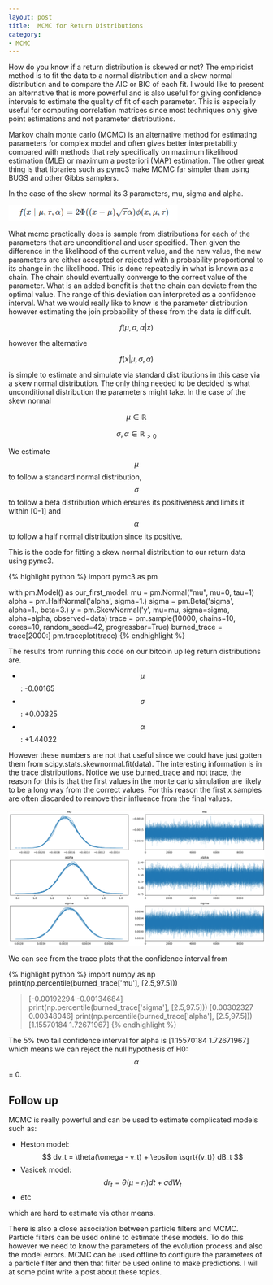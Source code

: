 ```yaml
---
layout: post
title:  MCMC for Return Distributions
category:
- MCMC
---
```


How do you know if a return distribution is skewed or not?
The empiricist method is to fit the data to a normal distribution and a skew normal distribution and to compare the AIC or BIC of each fit.
I would like to present an alternative that is more powerful and is also useful for giving confidence intervals to estimate the quality of fit of each parameter.
This is especially useful for computing correlation matrices since most techniques only give point estimations and not parameter distributions.

Markov chain monte carlo (MCMC) is an alternative method for estimating parameters for complex model and often gives better interpretability
compared with methods that rely specifically on maximum likelihood estimation (MLE) or maximum a posteriori (MAP) estimation.
The other great thing is that libraries such as pymc3 make MCMC far simpler than using BUGS and other Gibbs samplers.

In the case of the skew normal its 3 parameters, mu, sigma and alpha.

![trace_plot](/assets/2020-12-07/skew_normal.png)

What mcmc practically does is sample from distributions for each of the parameters that are unconditional and user specified.
Then given the difference in the likelihood of the current value, and the new value, the new parameters are either accepted or rejected with a probability proportional to its change in the likelihood.
This is done repeatedly in what is known as a chain. The chain should eventually converge to the correct value of the parameter.
What is an added benefit is that the chain can deviate from the optimal value. The range of this deviation can interpreted as a confidence interval.
What we would really like to know is the parameter distribution however estimating the join probability of these from the data is difficult.

$$ f(\mu, \sigma, \alpha | x) $$

however the alternative

$$ f(x | \mu, \sigma, \alpha) $$

is simple to estimate and simulate via standard distributions in this case via a skew normal distribution.
The only thing needed to be decided is what unconditional distribution the parameters might take. In the case of the skew normal

$$ \mu \in \mathbb{R} $$

$$ \sigma, \alpha \in \mathbb{R}_{>0} $$

We estimate $$\mu$$ to follow a standard normal distribution, $$\sigma$$ to follow a beta distribution which ensures its positiveness and limits it within [0-1]
and $$\alpha$$ to follow a half normal distribution since its positive.

This is the code for fitting a skew normal distribution to our return data using pymc3.

{% highlight python %}
import pymc3 as pm

with pm.Model() as our_first_model:
    mu = pm.Normal("mu", mu=0, tau=1)
    alpha = pm.HalfNormal('alpha', sigma=1.)
    sigma = pm.Beta('sigma', alpha=1., beta=3.)
    y = pm.SkewNormal('y', mu=mu, sigma=sigma, alpha=alpha, observed=data)
    trace = pm.sample(10000, chains=10, cores=10, random_seed=42, progressbar=True)
    burned_trace = trace[2000:]
pm.traceplot(trace)
{% endhighlight %}

The results from running this code on our bitcoin up leg return distributions are.

* $$\mu$$: -0.00165
* $$\sigma$$: +0.00325
* $$\alpha$$: +1.44022

However these numbers are not that useful since we could have just gotten them from scipy.stats.skewnormal.fit(data).
The interesting information is in the trace distributions. Notice we use burned_trace and not trace, the reason for this is that the first values in the monte carlo simulation
are likely to be a long way from the correct values. For this reason the first x samples are often discarded to remove their influence from the final values.

![trace_plot](/assets/2020-12-07/trace-plot.png)

We can see from the trace plots that the confidence interval from

{% highlight python %}
import numpy as np
print(np.percentile(burned_trace['mu'], [2.5,97.5]))
> [-0.00192294 -0.00134684]
print(np.percentile(burned_trace['sigma'], [2.5,97.5]))
> [0.00302327 0.00348046]
print(np.percentile(burned_trace['alpha'], [2.5,97.5]))
> [1.15570184 1.72671967]
{% endhighlight %}

The 5% two tail confidence interval for alpha is [1.15570184 1.72671967] which means we can reject the null hypothesis of H0: $$\alpha$$ = 0.

## Follow up

MCMC is really powerful and can be used to estimate complicated models such as:
* Heston model: $$ dv_t = \theta(\omega - v_t) + \epsilon \sqrt{(v_t)} dB_t $$
* Vasicek model: $$ dr_t = \theta (\mu - r_t) dt + \sigma dW_t $$
* etc

which are hard to estimate via other means.

There is also a close association between particle filters and MCMC. Particle filters can be used online to estimate these models.
To do this however we need to know the parameters of the evolution process and also the model errors. MCMC can be used offline to configure the parameters of a particle filter
and then that filter be used online to make predictions. I will at some point write a post about these topics.
